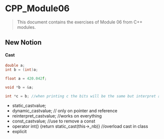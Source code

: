 # CPP_Module06

>This document contains the exercises of Module 06 from C++ modules.

## New Notion

#### Cast

```c++
double a;
int b = (int)a;
```

```c++
float a = 420.042f;

void *b = &a;

int *c = b; //when printing c the bits will be the same but interpret as an int instead of a float
```

- static_cast<type>value;
- dynamic_cast<type>value; // only on pointer and reference
- reinterpret_cast<type>value; //works on everything
- const_cast<type>value; //use to remove a const
- operator int() {return static_cast<int>(this->_nb)}  //overload cast in class
- explicit
